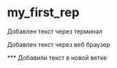 ﻿# my_first_rep
 
 Добавлен текст через терминал

Добавлен текст через веб браузер

*** Добавили текст в новой ветке
